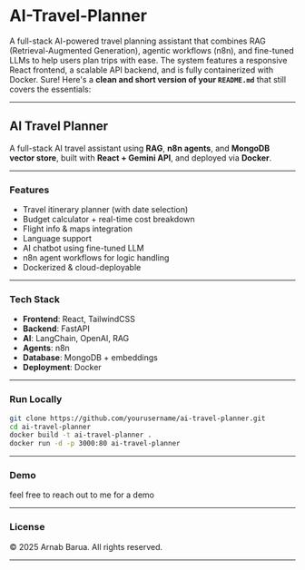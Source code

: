 # AI-Travel-Planner
A full-stack AI-powered travel planning assistant that combines RAG (Retrieval-Augmented Generation), agentic workflows (n8n), and fine-tuned LLMs to help users plan trips with ease. The system features a responsive React frontend, a scalable API backend, and is fully containerized with Docker.
Sure! Here's a **clean and short version of your `README.md`** that still covers the essentials:

---

## AI Travel Planner

A full-stack AI travel assistant using **RAG**, **n8n agents**, and **MongoDB vector store**, built with **React + Gemini API**, and deployed via **Docker**.

---

### Features

* Travel itinerary planner (with date selection)
* Budget calculator + real-time cost breakdown
* Flight info & maps integration
* Language support
* AI chatbot using fine-tuned LLM
* n8n agent workflows for logic handling
* Dockerized & cloud-deployable

---

### Tech Stack

* **Frontend**: React, TailwindCSS
* **Backend**: FastAPI
* **AI**: LangChain, OpenAI, RAG
* **Agents**: n8n
* **Database**: MongoDB + embeddings
* **Deployment**: Docker

---

### Run Locally

```bash
git clone https://github.com/yourusername/ai-travel-planner.git
cd ai-travel-planner
docker build -t ai-travel-planner .
docker run -d -p 3000:80 ai-travel-planner
```

---

###  Demo

feel free to reach out to me for a demo

---

### License

© 2025 Arnab Barua. All rights reserved.

---


